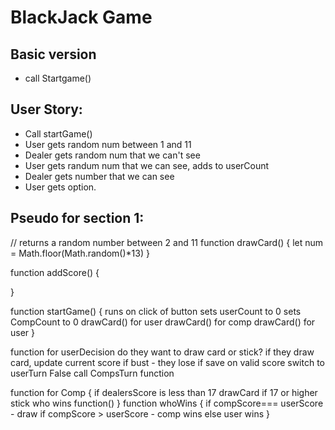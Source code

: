 # BlackJack Game

## Basic version
 - call Startgame()

## User Story:

* Call startGame()
* User gets random num between 1 and 11
* Dealer gets random num that we can't see
* User gets randum num that we can see, adds to userCount
* Dealer gets number that we can see
* User gets option. 



## Pseudo for section 1:
// returns a random number between 2 and 11
function drawCard() {
    let num = Math.floor(Math.random()*13)
}

function addScore() {
    
}

function startGame() {
    runs on click of button
    sets userCount to 0
    sets CompCount to 0
    drawCard() for user
    drawCard() for comp
    drawCard() for user
}

function for userDecision 
    do they want to draw card or stick?
    if they draw card, update current score
    if bust - they lose
    if save on valid score
    switch to userTurn False
    call CompsTurn function

function for Comp {
    if dealersScore is less than 17 drawCard
    if 17 or higher stick
    who wins function()
}
function whoWins {
    if compScore=== userScore - draw
    if compScore > userScore - comp wins
    else user wins 
}


